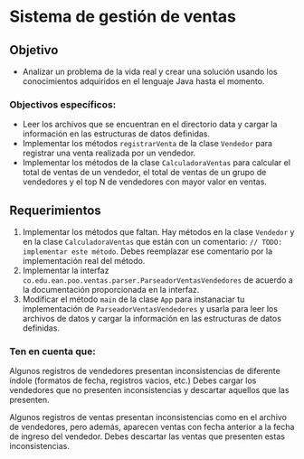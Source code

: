 # Sistema de gestión de ventas

## Objetivo 
- Analizar un problema de la vida real y crear una solución usando los conocimientos adquiridos en el lenguaje Java hasta el momento.

### Objectivos específicos:
- Leer los archivos que se encuentran en el directorio data y cargar la información en las estructuras de datos definidas.
- Implementar los métodos `registrarVenta` de la clase `Vendedor` para registrar una venta realizada por un vendedor.
- Implementar los métodos de la clase `CalculadoraVentas` para calcular el total de ventas de un vendedor, el total de ventas de un grupo de vendedores y el top N de vendedores con mayor valor en ventas.


## Requerimientos
1. Implementar los métodos que faltan. Hay métodos en la clase `Vendedor` y en la clase `CalculadoraVentas` que están con un comentario: `// TODO: implementar este método`. Debes reemplazar ese comentario por la implementación real del método.
2. Implementar la interfaz `co.edu.ean.poo.ventas.parser.ParseadorVentasVendedores` de acuerdo a la documentación proporcionada en la interfaz.
3. Modificar el método `main` de la clase `App` para instanaciar tu implementación de `ParseadorVentasVendedores` y usarla para leer los archivos de datos y cargar la información en las estructuras de datos definidas.

### Ten en cuenta que:
Algunos registros de vendedores presentan inconsistencias de diferente índole (formatos de fecha, registros vacios, etc.) Debes cargar los vendedores que no presenten inconsistencias y descartar aquellos que las presenten.

Algunos registros de ventas presentan inconsistencias como en el archivo de vendedores, pero además, aparecen ventas con fecha anterior a la fecha de ingreso del vendedor. Debes descartar las ventas que presenten estas inconsistencias.

